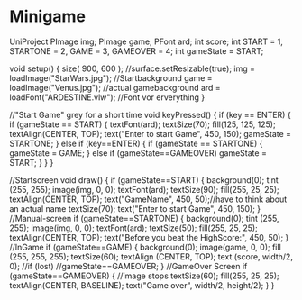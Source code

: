 # Minigame
UniProject
PImage img;
PImage game;
PFont ard;
int score;
int START = 1, STARTONE = 2, GAME = 3, GAMEOVER = 4;
int gameState = START;

void setup() {
  size( 900, 600 );
  //surface.setResizable(true);
  img = loadImage("StarWars.jpg"); //Startbackground
  game = loadImage("Venus.jpg"); //actual gamebackground
  ard = loadFont("ARDESTINE.vlw"); //Font vor erverything
}

//"Start Game" grey for a short time
void keyPressed() {
  if (key == ENTER) {
    if (gameState == START) {
      textFont(ard);
      textSize(70);
      fill(125, 125, 125);
      textAlign(CENTER, TOP);
      text("Enter to start Game", 450, 150);
      gameState = STARTONE;
    } else if (key==ENTER) {
      if (gameState == STARTONE) {
        gameState = GAME;
      } else if (gameState==GAMEOVER) gameState = START;
    }
  }
}

//Startscreen
void draw() {
  if (gameState==START) {
    background(0);
    tint (255, 255);
    image(img, 0, 0);
    textFont(ard);
    textSize(90);
    fill(255, 25, 25);
    textAlign(CENTER, TOP);
    text("GameName", 450, 50);//have to think about an actual name
    textSize(70);
    text("Enter to start Game", 450, 150);
  }
  //Manual-screen
  if (gameState==STARTONE) {
    background(0);
    tint (255, 255);
    image(img, 0, 0);
    textFont(ard);
    textSize(50);
    fill(255, 25, 25);
    textAlign(CENTER, TOP);
    text("Before you beat the HighScore:", 450, 50);
  }
  //InGame
  if (gameState==GAME) {
    background(0);
    image(game, 0, 0);
    fill (255, 255, 255);
    textSize(60);
    textAlign (CENTER, TOP);
    text (score, width/2, 0);
    //if (lost)
    //gameState==GAMEOVER;
  }
  //GameOver Screen
  if (gameState==GAMEOVER) {
    //image stops
    textSize(60);
    fill(255, 25, 25);
    textAlign(CENTER, BASELINE);
    text("Game over", width/2, height/2);
  }
}
